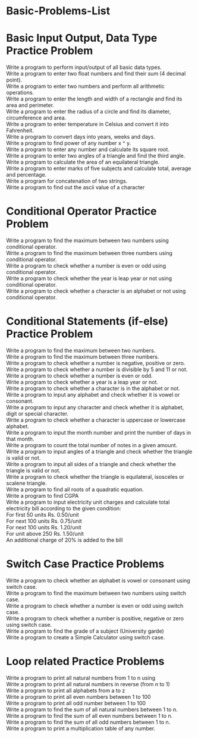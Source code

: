 # Basic-Problems-List

# **Basic Input Output, Data Type Practice Problem**

Write a program to perform input/output of all basic data types.<br>
Write a program to enter two float numbers and find their sum (4 decimal point).<br>
Write a program to enter two numbers and perform all arithmetic operations.<br>
Write a program to enter the length and width of a rectangle and find its area and perimeter.<br>
Write a program to enter the radius of a circle and find its diameter, circumference and area.<br>
Write a program to enter temperature in Celsius and convert it into Fahrenheit.<br>
Write a program to convert days into years, weeks and days.<br>
Write a program to find power of any number x ^ y.<br>
Write a program to enter any number and calculate its square root.<br>
Write a program to enter two angles of a triangle and find the third angle.<br>
Write a program to calculate the area of an equilateral triangle.<br>
Write a program to enter marks of five subjects and calculate total, average and percentage.<br>
Write a program for concatenation of two strings.<br>
Write a program to find out the ascii value of a character<br>


# Conditional Operator Practice Problem


Write a program to find the maximum between two numbers using conditional operator.<br>
Write a program to find the maximum between three numbers using conditional operator.<br>
Write a program to check whether a number is even or odd using conditional operator.<br>
Write a program to check whether the year is leap year or not using conditional operator.<br>
Write a program to check whether a character is an alphabet or not using conditional operator.<br>

# Conditional Statements (if-else) Practice Problem

Write a program to find the maximum between two numbers.<br>
Write a program to find the maximum between three numbers.<br>
Write a program to check whether a number is negative, positive or zero.<br>
Write a program to check whether a number is divisible by 5 and 11 or not.<br>
Write a program to check whether a number is even or odd.<br>
Write a program to check whether a year is a leap year or not.<br>
Write a program to check whether a character is in the alphabet or not.<br>
Write a program to input any alphabet and check whether it is vowel or consonant.<br>
Write a program to input any character and check whether it is alphabet, digit or special character.<br>
Write a program to check whether a character is uppercase or lowercase alphabet.<br>
Write a program to input the month number and print the number of days in that month.<br>
Write a program to count the total number of notes in a given amount.<br>
Write a program to input angles of a triangle and check whether the triangle is valid or not.<br>
Write a program to input all sides of a triangle and check whether the triangle is valid or not.<br>
Write a program to check whether the triangle is equilateral, isosceles or scalene triangle.<br>
Write a program to find all roots of a quadratic equation.<br>
Write a program to find CGPA<br>
Write a program to input electricity unit charges and calculate total electricity bill according to the given condition:<br>
For first 50 units Rs. 0.50/unit<br>
For next 100 units Rs. 0.75/unit<br>
For next 100 units Rs. 1.20/unit<br>
For unit above 250 Rs. 1.50/unit<br>
An additional charge of 20% is added to the bill<br>


# Switch Case Practice Problems


Write a program to check whether an alphabet is vowel or consonant using switch case.<br>
Write a program to find the maximum between two numbers using switch case.<br>
Write a program to check whether a number is even or odd using switch case.<br>
Write a program to check whether a number is positive, negative or zero using switch case.<br>
Write a program to find the grade of a subject (University garde)<br>
Write a program to create a Simple Calculator using switch case.<br>


# Loop related Practice Problems


Write a program to print all natural numbers from 1 to n using <br>
Write a program to print all natural numbers in reverse (from n to 1)<br>
Write a program to print all alphabets from a to z<br>
Write a program to print all even numbers between 1 to 100<br>
Write a program to print all odd number between 1 to 100<br>
Write a program to find the sum of all natural numbers between 1 to n.<br>
Write a program to find the sum of all even numbers between 1 to n.<br>
Write a program to find the sum of all odd numbers between 1 to n.<br>
Write a program to print a multiplication table of any number.<br>
